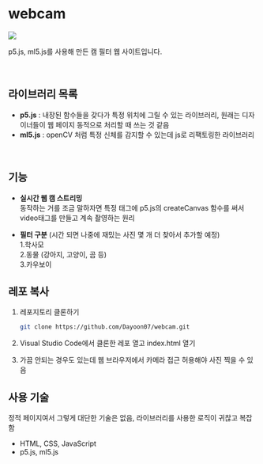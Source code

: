 # webcam

![](https://dayoon07.github.io/webcam/offcial/test_img.png)

p5.js, ml5.js를 사용해 만든 캠 필터 웹 사이트입니다.

<br />

## 라이브러리 목록
- **p5.js** : 내장된 함수들을 갖다가 특정 위치에 그릴 수 있는 라이브러리, 원래는 디자이너들이 웹 페이지 동적으로 처리할 때 쓰는 것 같음 
- **ml5.js** : openCV 처럼 특정 신체를 감지할 수 있는데 js로 리팩토링한 라이브러리 

<br />

## 기능
- **실시간 웹 캠 스트리밍** <br />
    동작하는 거를 조금 말하자면 특정 태그에 p5.js의 createCanvas 함수를 써서 video태그를 만들고 계속 촬영하는 원리

- **필터 구분** (시간 되면 나중에 재밌는 사진 몇 개 더 찾아서 추가할 예정) <br />
    1.학사모 <br />
    2.동물 (강아지, 고양이, 곰 등) <br />
    3.카우보이 <br />

## 레포 복사
1. 레포지토리 클론하기
    ```bash
    git clone https://github.com/Dayoon07/webcam.git
    ```

2. Visual Studio Code에서 클론한 레포 열고 index.html 열기
3. 가끔 안되는 경우도 있는데 웹 브라우저에서 카메라 접근 허용해야 사진 찍을 수 있음

## 사용 기술
정적 페이지여서 그렇게 대단한 기술은 없음, 라이브러리를 사용한 로직이 귀찮고 복잡함
- HTML, CSS, JavaScript
- p5.js, ml5.js